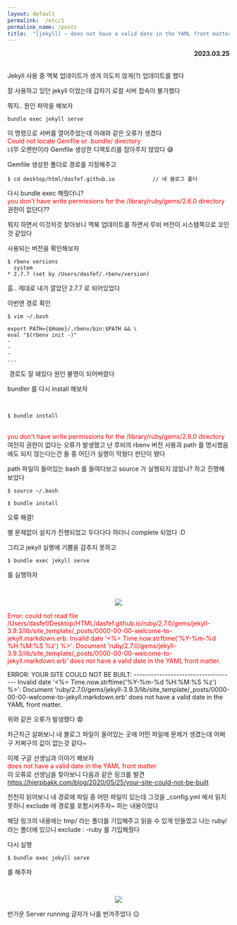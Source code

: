 ```yaml
---
layout: default
permalink:  /etc/1
permalink_name: /posts
title:  "[jekyll] ~ does not have a valid date in the YAML front matter. 오류 해결"
---
```



<p style="text-align:right; font-weight:bold;">2023.03.25</p>
<br>
Jekyll 사용 중 맥북 업데이트가 생겨
의도치 않게(?) 업데이트를 했다

잘 사용하고 있던 jekyll 이었는데
갑자기 로컬 서버 접속이 불가했다

뭐지.. 원인 파악을 해보자


```
bundle exec jekyll serve
```

이 명령으로 서버를 열어주었는데
아래와 같은 오류가 생겼다
<br>
<span style="color:red">Could not locate Gemfile or .bundle/ directory</span>
<br>
너무 오랜만이라
Gemfile 생성한 디렉토리를 잡아주지 않았다 😅

Gemfile 생성한 폴더로 경로를 지정해주고


```
$ cd desktop/html/dasfef.github.io            // 내 블로그 폴더​
```

다시 bundle exec 해줬더니?
<br>
<span style="color:red">you don't have write permissions for the /library/ruby/gems/2.6.0 directory</span>
<br>
권한이 없단다??

뭐지 하면서 이것저것 찾아보니
맥북 업데이트를 하면서 
루비 버전이 시스템쪽으로 꼬인것 같았다

사용되는 버전을 확인해보자


```
$ rbenv versions
  system
* 2.7.7 (set by /Users/dasfef/.rbenv/version)
```

흠.. 제대로 내가 깔았던 2.7.7 로 되어있었다

이번엔 경로 확인

```
$ vim ~/.bash

export PATH={$Home}/.rbenv/bin:$PATH && \
eval "$(rbenv init -)"
-
-
-
...
```
​
경로도 잘 돼있다
원인 불명이 되어버렸다

bundler 를 다시 install 해보자

​
```
$ bundle install
```

<br>
<span style="color:red">you don't have write permissions for the /library/ruby/gems/2.6.0 directory</span>
<br>
여전히 권한이 없다는 오류가 발생했고
난 루비의 rbenv 버전 사용과
path 를 명시했음에도 되지 않는다는건
둘 중 어딘가 실행이 막혔다 판단이 됐다

path 파일이 들어있는 bash 를 들여다보고
source 가 실행되지 않았나?
하고 진행해보았다


```
$ source ~/.bash

$ bundle install
```

오류 해결!

별 문제없이 설치가 진행되었고
두다다다 하더니 complete 되었다 :D

그리고 jekyll 실행에 기쁨을 감추지 못하고​


```
$ bundle exec jekyll serve
```

를 실행하자

​<figure style="text-align:center;">
<img class="image" src="../contents/imgs/etc_1/1.png">
</figure>
<p style="color:red">Error: could not read file /Users/dasfef/Desktop/HTML/dasfef.github.io/ruby/2.7.0/gems/jekyll-3.9.3/lib/site_template/_posts/0000-00-00-welcome-to-jekyll.markdown.erb: Invalid date '<%= Time.now.strftime('%Y-%m-%d %H:%M:%S %z') %>': Document 'ruby/2.7.0/gems/jekyll-3.9.3/lib/site_template/_posts/0000-00-00-welcome-to-jekyll.markdown.erb' does not have a valid date in the YAML front matter.

ERROR: YOUR SITE COULD NOT BE BUILT:
    ------------------------------------
        Invalid date '<%= Time.now.strftime('%Y-%m-%d %H:%M:%S %z') %>': Document 'ruby/2.7.0/gems/jekyll-3.9.3/lib/site_template/_posts/0000-00-00-welcome-to-jekyll.markdown.erb' does not have a valid date in the YAML front matter.
</p>
​
위와 같은 오류가 발생했다 😨

차근차근 살펴보니
내 블로그 파일이 들어있는 곳에
어떤 파일에 문제가 생겼는데
어쩌구 저쩌구의 값이 없는것 같다~

이제 구글 선생님과 이야기 해보자
<br>
<span style="color:red">does not have a valid date in the YAML front matter</span>
<br>
이 오류로 선생님을 찾아보니
다음과 같은 링크를 발견
<br>
<a href="https://hjerpbakk.com/blog/2020/05/25/your-site-could-not-be-built" target="_blank">https://hjerpbakk.com/blog/2020/05/25/your-site-could-not-be-built</a>
<br>

천천히 읽어보니 내 경로에 파일 중
어떤 파일이 있는데
그것을 _config.yml 에서 읽지 못하니
exclude 에 경로를 포함시켜주자~
하는 내용이었다

해당 링크의 내용에는 tmp/ 라는 폴더를 기입해주고 
읽을 수 있게 만들었고
나는 ruby/ 라는 폴더에 있으니
exclude : -ruby 를 기입해줬다

다시 실행


```
$ bundle exec jekyll serve
```

를 해주자

​<figure style="text-align:center;">
<img class="image" src="../contents/imgs/etc_1/2.png">
</figure>
반가운 Server running 글자가 나를 반겨주었다 😉








